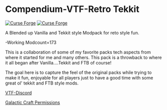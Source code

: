 # Compendium-VTF-Retro Tekkit

[![Curse Forge](http://cf.way2muchnoise.eu/full_vtf-retro-tekkit_downloads.svg)](https://www.curseforge.com/minecraft/modpacks/vtf-retro-tekkit)  [![Curse Forge](http://cf.way2muchnoise.eu/versions/vtf-retro-tekkit.svg)](https://www.curseforge.com/minecraft/modpacks/vtf-retro-tekkit)

A Blended up Vanilla and Tekkit style Modpack for reto style fun.

-Working Modcount=173

This is a collaboration of some of my favorite packs tech aspects from where it started for me and many others. This pack is a throwback to where it all began after Vanilla....Tekkit and FTB of course!  

The goal here is to capture the feel of the original packs while trying to make it fun, enjoyable for all players just to have a good time with some great ol' tekkit and FTB style mods.

<a href="http://discord.gg/Q4Y6dNV">VTF-Discord</a>

<a href="https://wiki.micdoodle8.com/wiki/Modpack_Permission">Galactic Craft Permissions</a>
